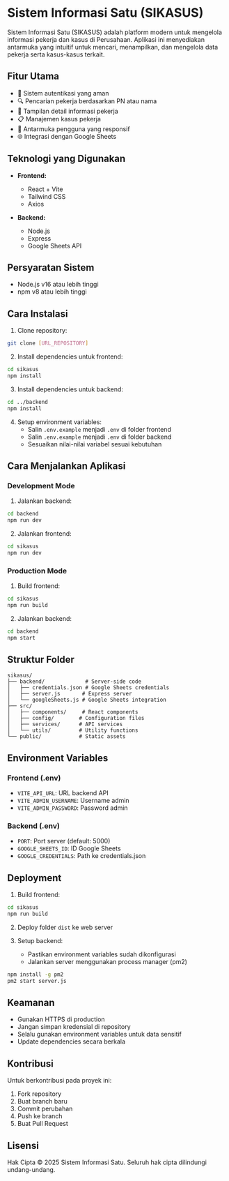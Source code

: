 # Sistem Informasi Satu (SIKASUS)

Sistem Informasi Satu (SIKASUS) adalah platform modern untuk mengelola informasi pekerja dan kasus di Perusahaan. Aplikasi ini menyediakan antarmuka yang intuitif untuk mencari, menampilkan, dan mengelola data pekerja serta kasus-kasus terkait.

## Fitur Utama

- 🔐 Sistem autentikasi yang aman
- 🔍 Pencarian pekerja berdasarkan PN atau nama
- 👥 Tampilan detail informasi pekerja
- 📋 Manajemen kasus pekerja
- 🎨 Antarmuka pengguna yang responsif
- 🌐 Integrasi dengan Google Sheets

## Teknologi yang Digunakan

- **Frontend:**
  - React + Vite
  - Tailwind CSS
  - Axios

- **Backend:**
  - Node.js
  - Express
  - Google Sheets API

## Persyaratan Sistem

- Node.js v16 atau lebih tinggi
- npm v8 atau lebih tinggi

## Cara Instalasi

1. Clone repository:
```bash
git clone [URL_REPOSITORY]
```

2. Install dependencies untuk frontend:
```bash
cd sikasus
npm install
```

3. Install dependencies untuk backend:
```bash
cd ../backend
npm install
```

4. Setup environment variables:
   - Salin `.env.example` menjadi `.env` di folder frontend
   - Salin `.env.example` menjadi `.env` di folder backend
   - Sesuaikan nilai-nilai variabel sesuai kebutuhan

## Cara Menjalankan Aplikasi

### Development Mode

1. Jalankan backend:
```bash
cd backend
npm run dev
```

2. Jalankan frontend:
```bash
cd sikasus
npm run dev
```

### Production Mode

1. Build frontend:
```bash
cd sikasus
npm run build
```

2. Jalankan backend:
```bash
cd backend
npm start
```

## Struktur Folder

```
sikasus/
├── backend/             # Server-side code
│   ├── credentials.json # Google Sheets credentials
│   ├── server.js       # Express server
│   └── googleSheets.js # Google Sheets integration
├── src/
│   ├── components/     # React components
│   ├── config/        # Configuration files
│   ├── services/      # API services
│   └── utils/         # Utility functions
└── public/            # Static assets
```

## Environment Variables

### Frontend (.env)
- `VITE_API_URL`: URL backend API
- `VITE_ADMIN_USERNAME`: Username admin
- `VITE_ADMIN_PASSWORD`: Password admin

### Backend (.env)
- `PORT`: Port server (default: 5000)
- `GOOGLE_SHEETS_ID`: ID Google Sheets
- `GOOGLE_CREDENTIALS`: Path ke credentials.json

## Deployment

1. Build frontend:
```bash
cd sikasus
npm run build
```

2. Deploy folder `dist` ke web server

3. Setup backend:
   - Pastikan environment variables sudah dikonfigurasi
   - Jalankan server menggunakan process manager (pm2)
```bash
npm install -g pm2
pm2 start server.js
```

## Keamanan

- Gunakan HTTPS di production
- Jangan simpan kredensial di repository
- Selalu gunakan environment variables untuk data sensitif
- Update dependencies secara berkala

## Kontribusi

Untuk berkontribusi pada proyek ini:
1. Fork repository
2. Buat branch baru
3. Commit perubahan
4. Push ke branch
5. Buat Pull Request

## Lisensi

Hak Cipta © 2025 Sistem Informasi Satu. Seluruh hak cipta dilindungi undang-undang.
